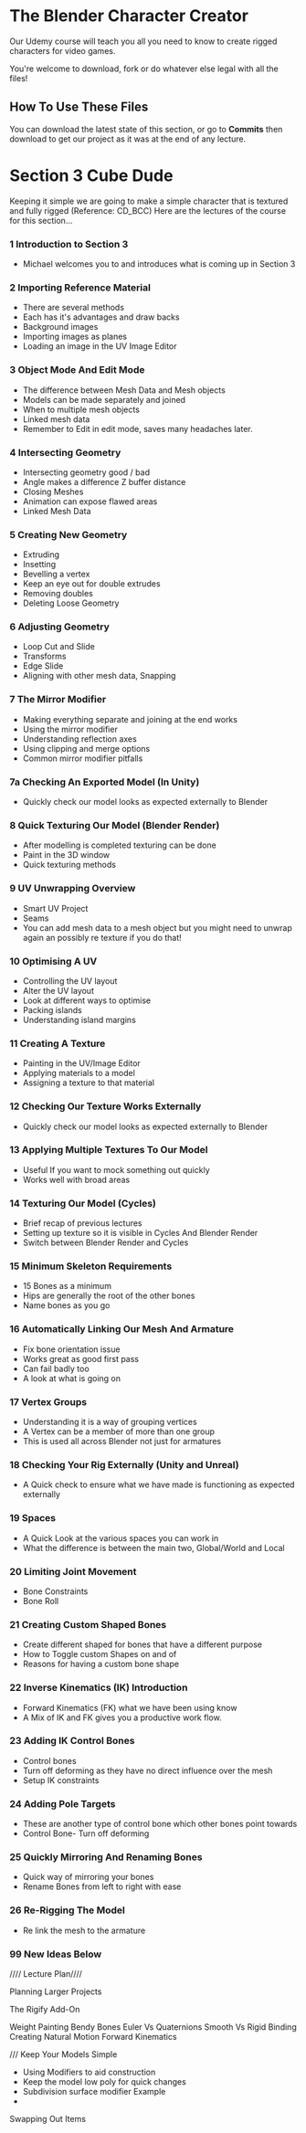 
# The Blender Character Creator
Our Udemy course will teach you all you need to know to create rigged characters for video games.

You're welcome to download, fork or do whatever else legal with all the files!

## How To Use These Files
You can download the latest state of this section, or go to **Commits** then download to get our project as it was at the end of any lecture.

# Section 3 Cube Dude
Keeping it simple we are going to make a simple character that is textured and fully rigged (Reference: CD_BCC)
Here are the lectures of the course for this section...

### 1 Introduction to Section 3
+ Michael welcomes you to and introduces what is coming up in Section 3

### 2 Importing Reference Material
+ There are several methods
+ Each has it's advantages and draw backs
+ Background images
+ Importing images as planes
+ Loading an image in the UV Image Editor

### 3 Object Mode And Edit Mode
+ The difference between Mesh Data and Mesh objects
+ Models can be made separately and joined
+ When to multiple mesh objects
+ Linked mesh data
+ Remember to Edit in edit mode, saves many headaches later.

### 4 Intersecting Geometry
+ Intersecting geometry good / bad
+ Angle makes a difference Z buffer distance
+ Closing Meshes
+ Animation can expose flawed areas
+ Linked Mesh Data

### 5 Creating New Geometry
+ Extruding
+ Insetting
+ Bevelling a vertex
+ Keep an eye out for double extrudes
+ Removing doubles
+ Deleting Loose Geometry

### 6 Adjusting Geometry
+ Loop Cut and Slide
+ Transforms
+ Edge Slide
+ Aligning with other mesh data, Snapping

### 7 The Mirror Modifier
+ Making everything separate and joining at the end works
+ Using the mirror modifier
+ Understanding reflection axes
+ Using clipping and merge options
+ Common mirror modifier pitfalls

### 7a Checking An Exported Model (In Unity)
+ Quickly check our model looks as expected externally to Blender

### 8 Quick Texturing Our Model (Blender Render)
+ After modelling is completed texturing can be done
+ Paint in the 3D window
+ Quick texturing methods

### 9 UV Unwrapping Overview
+ Smart UV Project
+ Seams
+ You can add mesh data to a mesh object but you might need to unwrap again an possibly re texture if you do that!

### 10 Optimising A UV
+ Controlling the UV layout
+ Alter the UV layout
+ Look at different ways to optimise
+ Packing islands
+ Understanding island margins

### 11 Creating A Texture
+ Painting in the UV/Image Editor
+ Applying materials to a model
+ Assigning a texture to that material

### 12 Checking Our Texture Works Externally
+ Quickly check our model looks as expected externally to Blender

### 13 Applying Multiple Textures To Our Model
+ Useful If you want to mock something out quickly
+ Works well with broad areas

### 14 Texturing Our Model (Cycles)
+ Brief recap of previous lectures
+ Setting up texture so it is visible in Cycles And Blender Render
+ Switch between Blender Render and Cycles

### 15 Minimum Skeleton Requirements
+ 15 Bones as a minimum
+ Hips are generally the root of the other bones
+ Name bones as you go

### 16 Automatically Linking Our Mesh And Armature
+ Fix bone orientation issue
+ Works great as good first pass
+ Can fail badly too
+ A look at what is going on

### 17 Vertex Groups
+ Understanding it is a way of grouping vertices
+ A Vertex can be a member of more than one group
+ This is used all across Blender not just for armatures

### 18 Checking Your Rig Externally (Unity and Unreal)
+ A Quick check to ensure what we have made is functioning as expected externally

### 19 Spaces
+ A Quick Look at the various spaces you can work in
+ What the difference is between the main two, Global/World and Local

### 20 Limiting Joint Movement
+ Bone Constraints
+ Bone Roll

### 21 Creating Custom Shaped Bones
+ Create different shaped for bones that have a different purpose
+ How to Toggle custom Shapes on and of
+ Reasons for having a custom bone shape

### 22 Inverse Kinematics (IK) Introduction
+ Forward Kinematics (FK) what we have been using know
+ A Mix of IK and FK gives you a productive work flow.

### 23 Adding IK Control Bones
+ Control bones
+ Turn off deforming as they have no direct influence over the mesh
+ Setup IK constraints

### 24 Adding Pole Targets
+ These are another type of control bone which other bones point towards
+ Control Bone- Turn off deforming

### 25 Quickly Mirroring And Renaming Bones
+ Quick way of mirroring your bones
+ Rename Bones from left to right with ease

### 26 Re-Rigging The Model
+ Re link the mesh to the armature

### 99 New Ideas Below
//// Lecture Plan////



Planning Larger Projects

The Rigify Add-On

Weight Painting
Bendy Bones
Euler Vs Quaternions
Smooth Vs Rigid Binding
Creating Natural Motion
Forward Kinematics


///
Keep Your Models Simple
+ Using Modifiers to aid construction
+ Keep the model low poly for quick changes
+ Subdivision surface modifier Example
+

Swapping Out Items
